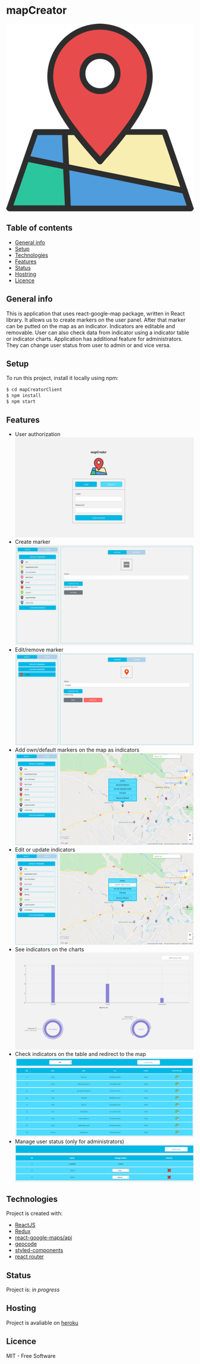 # mapCreator
![logo](./public/img/logo4.png)

## Table of contents
* [General info](#general-info)
* [Setup](#setup)
* [Technologies](#technologies)
* [Features](#features)
* [Status](#status)
* [Hostring](#hostring)
* [Licence](#licence)

## General info 

This is application that uses react-google-map package, written in React library. It allows us to create markers on the user panel. After that marker can be putted on the map as an indicator. Indicators are editable and removable. User can also check data from indicator using a indicator table or indicator charts. Application has additional feature for administrators. They can change user status from user to admin or and vice versa.

## Setup

To run this project, install it locally using npm:
```
$ cd mapCreatorClient
$ npm install
$ npm start
```
## Features
- User authorization
![authorization](./public/img/authorization.jpg)
- Create marker
![create marker](./public/img/upload.jpg)
- Edit/remove marker
![edit marker](./public/img/edit.jpg)
- Add own/default markers on the map as indicators
![indicator](./public/img/indicatorInfo.jpg)
- Edit or update indicators
![edit indicator](./public/img/editIndicator.jpg)
- See indicators on the charts
![charts](./public/img/charts.jpg)
- Check indicators on the table and redirect to the map
![table](./public/img/table.jpg)
- Manage user status (only for administrators)
![users](./public/img/users.jpg)

## Technologies

Project is created with:
- [ReactJS](https://pl.reactjs.org/)
- [Redux](https://redux.js.org/)
- [react-google-maps/api](https://react-google-maps-api-docs.netlify.app/)
- [geocode](https://developers.google.com/maps/documentation/geocoding/overview)
- [styled-components](https://styled-components.com/)
- [react router](https://reactrouter.com/)

## Status
Project is: _in progress_

## Hosting

Project is avaliable on [heroku](https://map-creator-client.herokuapp.com/)

## Licence
MIT - Free Software